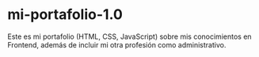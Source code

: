 # mi-portafolio-1.0
Este es mi portafolio (HTML, CSS, JavaScript) sobre mis conocimientos en Frontend, además de incluir mi otra profesión como administrativo.
